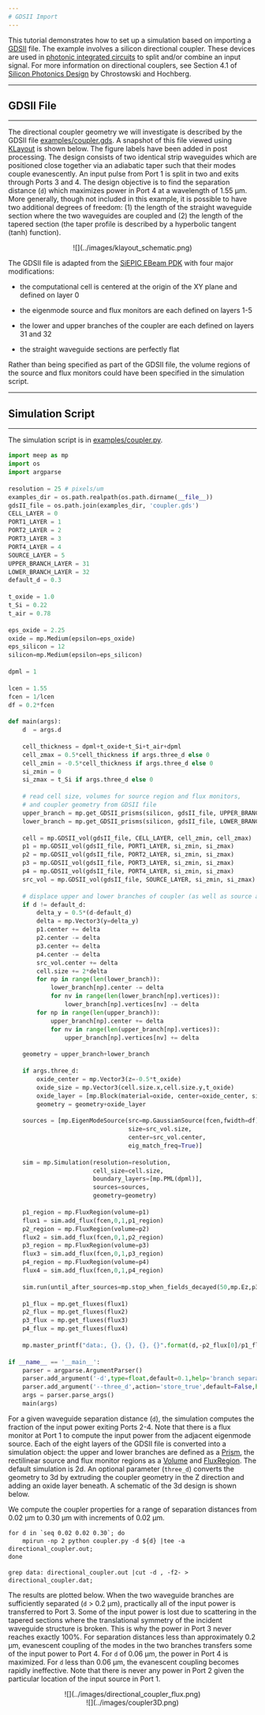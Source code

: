 ```yaml
---
# GDSII Import
---
```


This tutorial demonstrates how to set up a simulation based on importing a [GDSII](https://en.wikipedia.org/wiki/GDSII) file. The example involves a silicon directional coupler. These devices are used in [photonic integrated circuits](https://en.wikipedia.org/wiki/Photonic_integrated_circuit) to split and/or combine an input signal. For more information on directional couplers, see Section 4.1 of [Silicon Photonics Design](https://www.amazon.com/Silicon-Photonics-Design-Devices-Systems/dp/1107085454) by Chrostowski and Hochberg.

---
## GDSII File
---

The directional coupler geometry we will investigate is described by the GDSII file [examples/coupler.gds](https://github.com/stevengj/meep/blob/master/python/examples/coupler.gds). A snapshot of this file viewed using [KLayout](https://www.klayout.de/) is shown below. The figure labels have been added in post processing. The design consists of two identical strip waveguides which are positioned close together via an adiabatic taper such that their modes couple evanescently. An input pulse from Port 1 is split in two and exits through Ports 3 and 4. The design objective is to find the separation distance (`d`) which maximizes power in Port 4 at a wavelength of 1.55 μm. More generally, though not included in this example, it is possible to have two additional degrees of freedom: (1) the length of the straight waveguide section where the two waveguides are coupled and (2) the length of the tapered section (the taper profile is described by a hyperbolic tangent (tanh) function).

<center>
![](../images/klayout_schematic.png)
</center>

The GDSII file is adapted from the [SiEPIC EBeam PDK](https://github.com/lukasc-ubc/SiEPIC_EBeam_PDK) with four major modifications:

+ the computational cell is centered at the origin of the XY plane and defined on layer 0

+ the eigenmode source and flux monitors are each defined on layers 1-5

+ the lower and upper branches of the coupler are each defined on layers 31 and 32

+ the straight waveguide sections are perfectly flat

Rather than being specified as part of the GDSII file, the volume regions of the source and flux monitors could have been specified in the simulation script.

---
## Simulation Script
---

The simulation script is in [examples/coupler.py](https://github.com/stevengj/meep/blob/master/python/examples/coupler.py).

```python
import meep as mp
import os
import argparse

resolution = 25 # pixels/um
examples_dir = os.path.realpath(os.path.dirname(__file__))
gdsII_file = os.path.join(examples_dir, 'coupler.gds')
CELL_LAYER = 0
PORT1_LAYER = 1
PORT2_LAYER = 2
PORT3_LAYER = 3
PORT4_LAYER = 4
SOURCE_LAYER = 5
UPPER_BRANCH_LAYER = 31
LOWER_BRANCH_LAYER = 32
default_d = 0.3

t_oxide = 1.0
t_Si = 0.22
t_air = 0.78

eps_oxide = 2.25
oxide = mp.Medium(epsilon=eps_oxide)
eps_silicon = 12
silicon=mp.Medium(epsilon=eps_silicon)

dpml = 1

lcen = 1.55
fcen = 1/lcen
df = 0.2*fcen

def main(args):
    d  = args.d

    cell_thickness = dpml+t_oxide+t_Si+t_air+dpml
    cell_zmax = 0.5*cell_thickness if args.three_d else 0
    cell_zmin = -0.5*cell_thickness if args.three_d else 0
    si_zmin = 0
    si_zmax = t_Si if args.three_d else 0

    # read cell size, volumes for source region and flux monitors,
    # and coupler geometry from GDSII file
    upper_branch = mp.get_GDSII_prisms(silicon, gdsII_file, UPPER_BRANCH_LAYER, si_zmin, si_zmax)
    lower_branch = mp.get_GDSII_prisms(silicon, gdsII_file, LOWER_BRANCH_LAYER, si_zmin, si_zmax)

    cell = mp.GDSII_vol(gdsII_file, CELL_LAYER, cell_zmin, cell_zmax)
    p1 = mp.GDSII_vol(gdsII_file, PORT1_LAYER, si_zmin, si_zmax)
    p2 = mp.GDSII_vol(gdsII_file, PORT2_LAYER, si_zmin, si_zmax)
    p3 = mp.GDSII_vol(gdsII_file, PORT3_LAYER, si_zmin, si_zmax)
    p4 = mp.GDSII_vol(gdsII_file, PORT4_LAYER, si_zmin, si_zmax)
    src_vol = mp.GDSII_vol(gdsII_file, SOURCE_LAYER, si_zmin, si_zmax)

    # displace upper and lower branches of coupler (as well as source and flux regions)
    if d != default_d:
        delta_y = 0.5*(d-default_d)
        delta = mp.Vector3(y=delta_y)
        p1.center += delta
        p2.center -= delta
        p3.center += delta
        p4.center -= delta
        src_vol.center += delta
        cell.size += 2*delta
        for np in range(len(lower_branch)):
            lower_branch[np].center -= delta
            for nv in range(len(lower_branch[np].vertices)):
                lower_branch[np].vertices[nv] -= delta
        for np in range(len(upper_branch)):
            upper_branch[np].center += delta
            for nv in range(len(upper_branch[np].vertices)):
                upper_branch[np].vertices[nv] += delta

    geometry = upper_branch+lower_branch

    if args.three_d:
        oxide_center = mp.Vector3(z=-0.5*t_oxide)
        oxide_size = mp.Vector3(cell.size.x,cell.size.y,t_oxide)
        oxide_layer = [mp.Block(material=oxide, center=oxide_center, size=oxide_size)]
        geometry = geometry+oxide_layer

    sources = [mp.EigenModeSource(src=mp.GaussianSource(fcen,fwidth=df),
                                  size=src_vol.size,
                                  center=src_vol.center,
                                  eig_match_freq=True)]

    sim = mp.Simulation(resolution=resolution,
                        cell_size=cell.size,
                        boundary_layers=[mp.PML(dpml)],
                        sources=sources,
                        geometry=geometry)

    p1_region = mp.FluxRegion(volume=p1)
    flux1 = sim.add_flux(fcen,0,1,p1_region)
    p2_region = mp.FluxRegion(volume=p2)
    flux2 = sim.add_flux(fcen,0,1,p2_region)
    p3_region = mp.FluxRegion(volume=p3)
    flux3 = sim.add_flux(fcen,0,1,p3_region)
    p4_region = mp.FluxRegion(volume=p4)
    flux4 = sim.add_flux(fcen,0,1,p4_region)

    sim.run(until_after_sources=mp.stop_when_fields_decayed(50,mp.Ez,p3.center,1e-8))

    p1_flux = mp.get_fluxes(flux1)
    p2_flux = mp.get_fluxes(flux2)
    p3_flux = mp.get_fluxes(flux3)
    p4_flux = mp.get_fluxes(flux4)

    mp.master_printf("data:, {}, {}, {}, {}".format(d,-p2_flux[0]/p1_flux[0],p3_flux[0]/p1_flux[0],p4_flux[0]/p1_flux[0]))

if __name__ == '__main__':
    parser = argparse.ArgumentParser()
    parser.add_argument('-d',type=float,default=0.1,help='branch separation (default: 0.1 um)')
    parser.add_argument('--three_d',action='store_true',default=False,help='3d calculation? (default: false)')
    args = parser.parse_args()
    main(args)
```

For a given waveguide separation distance (`d`), the simulation computes the fraction of the input power exiting Ports 2-4. Note that there is a flux monitor at Port 1 to compute the input power from the adjacent eigenmode source. Each of the eight layers of the GDSII file is converted into a simulation object: the upper and lower branches are defined as a [Prism](../Python_User_Interface.md#prism), the rectilinear source and flux monitor regions as a [Volume](../Python_User_Interface.md#volume) and [FluxRegion](../Python_User_Interface.md#fluxregion). The default simulation is 2d. An optional parameter (`three_d`) converts the geometry to 3d by extruding the coupler geometry in the Z direction and adding an oxide layer beneath. A schematic of the 3d design is shown below.

We compute the coupler properties for a range of separation distances from 0.02 μm to 0.30 μm with increments of 0.02 μm.

```
for d in `seq 0.02 0.02 0.30`; do
    mpirun -np 2 python coupler.py -d ${d} |tee -a directional_coupler.out;
done

grep data: directional_coupler.out |cut -d , -f2- > directional_coupler.dat;
```

The results are plotted below. When the two waveguide branches are sufficiently separated (`d` > 0.2 μm), practically all of the input power is transferred to Port 3. Some of the input power is lost due to scattering in the tapered sections where the translational symmetry of the incident waveguide structure is broken. This is why the power in Port 3 never reaches exactly 100%. For separation distances less than approximately 0.2 μm, evanescent coupling of the modes in the two branches transfers some of the input power to Port 4. For `d` of 0.06 μm, the power in Port 4 is maximized. For `d` less than 0.06 μm, the evanescent coupling becomes rapidly ineffective. Note that there is never any power in Port 2 given the particular location of the input source in Port 1.

<center>
![](../images/directional_coupler_flux.png)
</center>

<center>
![](../images/coupler3D.png)
</center>
